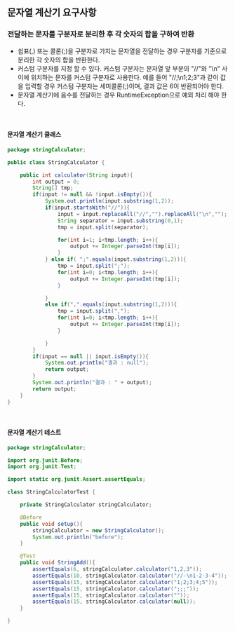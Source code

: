 ## 문자열 계산기 요구사항

### 전달하는 문자를 구분자로 분리한 후 각 숫자의 합을 구하여 반환

- 쉼표(,)  또는 콜론(;)을 구분자로 가지는 문자열을 전달하는 경우 구분자를 기준으로 분리한 각 숫자의 합을 반환한다.
- 커스텀 구분자를 지정 할 수 있다. 커스텀 구분자는 문자열 앞 부분의 "//"와 "\\n" 사이에 위치하는 문자를 커스텀 구분자로 사용한다. 예를 들어 "//;\n1;2;3"과 같이 값을 입력할 경우 커스텀 구분자는 세미콜론(;)이며, 결과 값은 6이 반환되어야 한다.
- 문자열 계산기에 음수를 전달하는 경우 RuntimeException으로 예외 처리 해야 한다.

<br/>

#### 문자열 계산기 클래스

```java
package stringCalculator;

public class StringCalculator {

    public int calculator(String input){
        int output = 0;
        String[] tmp;
        if(input != null && !input.isEmpty()){
            System.out.println(input.substring(1,2));
            if(input.startsWith("//")){
                input = input.replaceAll("//","").replaceAll("\n","");
                String separator = input.substring(0,1);
                tmp = input.split(separator);

                for(int i=1; i<tmp.length; i++){
                    output += Integer.parseInt(tmp[i]);
                }
            } else if( ";".equals(input.substring(1,2))){
                tmp = input.split(";");
                for(int i=0; i<tmp.length; i++){
                    output += Integer.parseInt(tmp[i]);
                }

            }
            else if(",".equals(input.substring(1,2))){
                tmp = input.split(",");
                for(int i=0; i<tmp.length; i++){
                    output += Integer.parseInt(tmp[i]);
                }

            }
        }
        if(input == null || input.isEmpty()){
            System.out.println("결과 : null");
            return output;
        }
        System.out.println("결과 : " + output);
        return output;
    }
}

```

<br/>

#### 문자열 계산기 테스트

```java
package stringCalculator;

import org.junit.Before;
import org.junit.Test;

import static org.junit.Assert.assertEquals;

class StringCalculatorTest {

    private StringCalculator stringCalculator;

    @Before
    public void setup(){
        stringCalculator = new StringCalculator();
        System.out.println("before");
    }

    @Test
    public void StringAdd(){
        assertEquals(6, stringCalculator.calculator("1,2,3"));
        assertEquals(10, stringCalculator.calculator("//-\n1-2-3-4"));
        assertEquals(15, stringCalculator.calculator("1;2;3;4;5"));
        assertEquals(15, stringCalculator.calculator(";;;"));
        assertEquals(15, stringCalculator.calculator(""));
        assertEquals(15, stringCalculator.calculator(null));
    }

}
```



